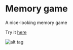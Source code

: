 # Memory game
A nice-looking memory game

Try it [here]

![alt tag](https://raw.github.com/pavermakov/memory-game/master/images/preview.PNG)

[here]: <http://pavermakov.github.io/memory-game/>
